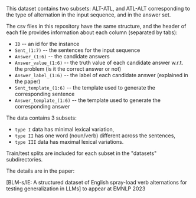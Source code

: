 This dataset contains two subsets: ALT-ATL, and ATL-ALT corresponding to the type of alternation in the input sequence, and in the answer set.

The csv files in this repository have the same structure, and the header of each file provides information about each column (separated by tabs):

* `ID` -- an id for the instance
* `Sent_(1:7)` -- the sentences for the input sequence 
* `Answer_(1:6)` -- the candidate answers
* `Answer_value_(1:6)` -- the truth value of each candidate answer w.r.t. the problem (is it the correct answer or not) 
* `Answer_label_(1:6)` -- the label of each candidate answer (explained in the paper)
* `Sent_template_(1:6)` -- the template used to generate the corresponding sentence
* `Answer_template_(1:6)` -- the template used to generate the corresponding answer

The data contains 3 subsets:

* `type I` data has minimal lexical variation, 
* `type II` has one word (noun/verb) different across the sentences, 
* `type III` data has maximal lexical variations. 

Train/test splits are included for each subset in the "datasets" subdirectories.

The details are in the paper:

[BLM-s/lE: A structured dataset of English spray-load verb alternations for testing generalization in LLMs] to appear at EMNLP 2023
